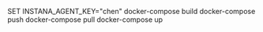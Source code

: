 SET INSTANA_AGENT_KEY="chen"
docker-compose build
docker-compose push
docker-compose pull
docker-compose up
